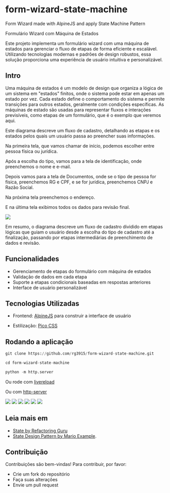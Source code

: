# form-wizard-state-machine

Form Wizard made with AlpineJS and apply State Machine Pattern

Formulário Wizard com Máquina de Estados

Este projeto implementa um formulário wizard com uma máquina de estados para gerenciar o fluxo de etapas de forma eficiente e escalável. Utilizando tecnologias modernas e padrões de design robustos, essa solução proporciona uma experiência de usuário intuitiva e personalizável.

## Intro

Uma máquina de estados é um modelo de design que organiza a lógica de um sistema em "estados" finitos, onde o sistema pode estar em apenas um estado por vez. Cada estado define o comportamento do sistema e permite transições para outros estados, geralmente com condições específicas. As máquinas de estado são usadas para representar fluxos e interações previsíveis, como etapas de um formulário, que é o exemplo que veremos aqui.

Este diagrama descreve um fluxo de cadastro, detalhando as etapas e os estados pelos quais um usuário passa ao preencher suas informações.

Na primeira tela, que vamos chamar de início, podemos escolher entre pessoa física ou jurídica.

Após a escolha do tipo, vamos para a tela de identificação, onde preenchemos o nome e e-mail.

Depois vamos para a tela de Documentos, onde se o tipo de pessoa for física, preenchemos RG e CPF, e se for jurídica, preenchemos CNPJ e Razão Social.

Na próxima tela preenchemos o endereço.

E na última tela exibimos todos os dados para revisão final.

![](img/mermaid-diagram.png)

Em resumo, o diagrama descreve um fluxo de cadastro dividido em etapas lógicas que guiam o usuário desde a escolha do tipo de cadastro até a finalização, passando por etapas intermediárias de preenchimento de dados e revisão.


## Funcionalidades

* Gerenciamento de etapas do formulário com máquina de estados
* Validação de dados em cada etapa
* Suporte a etapas condicionais baseadas em respostas anteriores
* Interface de usuário personalizável

## Tecnologias Utilizadas

* Frontend: [AlpineJS](https://alpinejs.dev/) para construir a interface de usuário

* Estilização: [Pico CSS](https://picocss.com/)

## Rodando a aplicação

```python
git clone https://github.com/rg3915/form-wizard-state-machine.git

cd form-wizard-state-machine

python -m http.server
```

Ou rode com [livereload](https://www.npmjs.com/package/livereload)

Ou com [http-server](https://www.npmjs.com/package/http-server)

![](img/01.png)
![](img/02.png)
![](img/03.png)
![](img/04.png)
![](img/05.png)
![](img/06.png)

## Leia mais em

* [State by Refactoring Guru](https://refactoring.guru/pt-br/design-patterns/state)
* [State Design Pattern by Mario Example](https://www.ashishvishwakarma.com/GoF-Design-Patterns-by-Example/State-Pattern/).


## Contribuição

Contribuições são bem-vindas! Para contribuir, por favor:

* Crie um fork do repositório
* Faça suas alterações
* Envie um pull request
